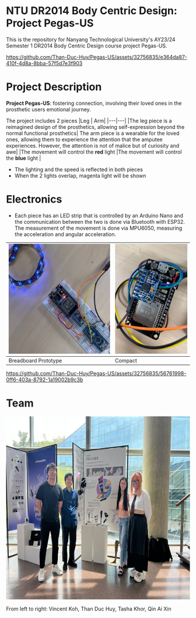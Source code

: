 # NTU DR2014 Body Centric Design: Project Pegas-US

This is the repository for Nanyang Technological University's AY23/24 Semester 1 DR2014 Body Centric Design course project Pegas-US.


https://github.com/Than-Duc-Huy/Pegas-US/assets/32756835/e364da87-410f-4d8a-8bba-57f5d7e3f903


# Project Description




**Project Pegas-US**: fostering connection, involving their loved ones in the prosthetic users emotional journey.

The project includes 2 pieces
|Leg | Arm|
|---|---|
|The leg piece is a reimagined design of the prosthetics, allowing self-expression beyond the normal functional prosthetics| The arm piece is a wearable for the loved ones, allowing them to experience the attention that the amputee experiences. However, the attention is not of malice but of curiosity and awe|
|The movement will control the **red** light |The movement will control the **blue** light |

- The lighting and the speed is reflected in both pieces
- When the 2 lights overlap, magenta light will be shown

# Electronics

- Each piece has an LED strip that is controlled by an Arduino Nano and the communication between the two is done via Bluetooth with ESP32. The measurement of the movement is done via MPU6050, measuring the acceleration and angular acceleration.

| <img src="./Media/breadboard.png" height="300"> | <img src="./Media/compact.jpg" height="300"> |
| ----------------------------------------------- | -------------------------------------------- |
| Breadboard Prototype                            | Compact                                      |


https://github.com/Than-Duc-Huy/Pegas-US/assets/32756835/56761998-0ff6-403a-8792-1a19002b9c3b

# Team

<img src="./Media/team.jpg" height="500">

From left to right: Vincent Koh, Than Duc Huy, Tasha Khor, Qin Ai Xin
